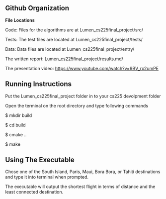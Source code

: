 ## Github Organization
**File Locations** 

 Code: Files for the algorithms are at Lumen_cs225final_project/src/ 
 
 Tests: The test files are located at Lumen_cs225final_project/tests/  
 
 Data: Data files are located at Lumen_cs225final_project/entry/ 
 
 The written report: Lumen_cs225final_project/results.md/ 
 
 The presentation video: https://www.youtube.com/watch?v=9BV_rx2umPE
 


    
## Running Instructions

Put the Lumen_cs225final_project folder in to your cs225 devolpment folder

Open the terminal on the root directory and type following commands
    
$ mkdir build

$ cd build

$ cmake ..

$ make

## Using The Executable

Chose one of the South Island, Paris, Maui, Bora Bora, or Tahiti destinations and type it into terminal when prompted.

The executable will output the shortest flight in terms of distance and the least connected destination.




